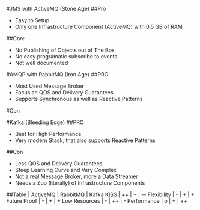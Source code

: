 #JMS with ActiveMQ (Stone Age)
##Pro
- Easy to Setup
- Only one Infrastructure Component (ActiveMQ) with 0,5 GB of RAM

##Con:
- No Publishing of Objects out of The Box
- No easy programatic subscribe to events
- Not well documented

#AMQP with RabbitMQ (Iron Age)
##PRO
- Most Used Message Broker
- Focus an QOS and Delivery Guarantees
- Supports Synchronous as well as Reactive Patterns

#Con


#Kafka (Bleeding Edge)
##PRO
- Best for High Performance
- Very modern Stack, that also supports Reactive Patterns

##Con
- Less QOS and Delivery Guarantees
- Steep Learning Curve and Very Complex
- Not a real Message Broker, more a Data Streamer
- Needs a Zoo (literally) of Infrastructure Components


##Table
              |  ActiveMQ | RabbitMQ | Kafka
KISS          |  ++       | +        | --
Flexibility   |  -        | +        | +
Future Proof  |  -        | +        | +
Low Resources |  -        | ++       | -
Performance   |  o        | +        | ++
